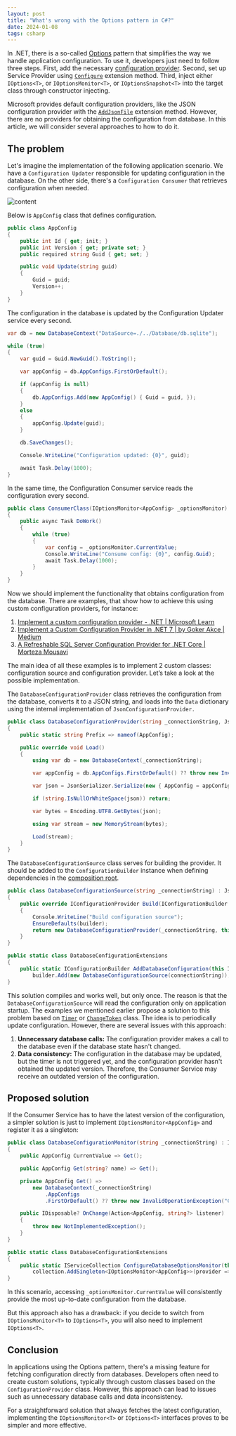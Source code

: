 ```yaml
---
layout: post
title: "What's wrong with the Options pattern in C#?"
date: 2024-01-08
tags: csharp
---
```


In .NET, there is a so-called [Options](https://learn.microsoft.com/en-us/dotnet/core/extensions/options) pattern that simplifies the way we handle application configuration. To use it, developers just need to follow three steps. First, add the necessary [configuration provider](https://learn.microsoft.com/en-us/dotnet/core/extensions/configuration-providers). Second, set up Service Provider using [`Configure`](https://learn.microsoft.com/en-us/dotnet/api/microsoft.extensions.dependencyinjection.optionsconfigurationservicecollectionextensions.configure) extension method. Third, inject either `IOptions<T>`, or `IOptionsMonitor<T>`, or `IOptionsSnapshot<T>`  into the target class through constructor injecting.

Microsoft provides default configuration providers, like the JSON configuration provider with the [`AddJsonFile`](https://learn.microsoft.com/en-us/dotnet/api/microsoft.extensions.configuration.jsonconfigurationextensions.addjsonfile) extension method. However, there are no providers for obtaining the configuration from database. In this article, we will consider several approaches to how to do it.

## The problem

Let's imagine the implementation of the following application scenario. We have a `Configuration Updater` responsible for updating configuration in the database. On the other side, there's a `Configuration Consumer` that retrieves configuration when needed.

<img src="{{site.baseurl}}/assets/2024/01/2024-01-09-whats-wrong-with-options-pattern/image1.png" alt="content">

Below is `AppConfig` class that defines configuration.

``` cs
public class AppConfig
{
    public int Id { get; init; }
    public int Version { get; private set; }
    public required string Guid { get; set; }

    public void Update(string guid)
    {
        Guid = guid;
        Version++;
    }
}
```

The configuration in the database is updated by the Configuration Updater service every second.

``` cs
var db = new DatabaseContext("DataSource=./../Database/db.sqlite");

while (true)
{
    var guid = Guid.NewGuid().ToString();

    var appConfig = db.AppConfigs.FirstOrDefault();

    if (appConfig is null)
    {
        db.AppConfigs.Add(new AppConfig() { Guid = guid, });
    }
    else
    {
        appConfig.Update(guid);
    }

    db.SaveChanges();

    Console.WriteLine("Configuration updated: {0}", guid);

    await Task.Delay(1000);
}
```

In the same time, the Configuration Consumer service reads the configuration every second.

``` cs
public class ConsumerClass(IOptionsMonitor<AppConfig> _optionsMonitor)
{
    public async Task DoWork()
    {
        while (true)
        {
            var config = _optionsMonitor.CurrentValue;
            Console.WriteLine("Consume config: {0}", config.Guid);
            await Task.Delay(1000);
        }
    }
}
```

Now we should implement the functionality that obtains configuration from the database. There are examples, that show how to achieve this using custom configuration providers, for instance:

1. [Implement a custom configuration provider - .NET \| Microsoft Learn](https://learn.microsoft.com/en-us/dotnet/core/extensions/custom-configuration-provider)
2. [Implement a Custom Configuration Provider in .NET 7 \| by Goker Akce \| Medium](https://medium.com/@gokerakce/implement-a-custom-configuration-provider-in-net-7-c0a195dcd05f)
3. [A Refreshable SQL Server Configuration Provider for .NET Core \| Morteza Mousavi](https://mousavi310.github.io/posts/a-refreshable-sql-server-configuration-provider-for-net-core/)

The main idea of all these examples is to implement 2 custom classes: configuration source and configuration provider. Let’s take a look at the possible implementation.

The `DatabaseConfigurationProvider` class retrieves the configuration from the database, converts it to a JSON string, and loads into the `Data` dictionary using the internal implementation of `JsonConfigurationProvider.`

``` cs
public class DatabaseConfigurationProvider(string _connectionString, JsonConfigurationSource source) : JsonConfigurationProvider(source)
{
    public static string Prefix => nameof(AppConfig);

    public override void Load()
    {
        using var db = new DatabaseContext(_connectionString);

        var appConfig = db.AppConfigs.FirstOrDefault() ?? throw new InvalidOperationException("Configuration");

        var json = JsonSerializer.Serialize(new { AppConfig = appConfig });

        if (string.IsNullOrWhiteSpace(json)) return;

        var bytes = Encoding.UTF8.GetBytes(json);

        using var stream = new MemoryStream(bytes);

        Load(stream);
    }
}
```

The `DatabaseConfigurationSource` class serves for building the provider. It should be added to the `ConfigurationBuilder` instance when defining dependencies in the [composition root](https://blog.ploeh.dk/2011/07/28/CompositionRoot/).

``` cs
public class DatabaseConfigurationSource(string _connectionString) : JsonConfigurationSource
{
    public override IConfigurationProvider Build(IConfigurationBuilder builder)
    {
        Console.WriteLine("Build configuration source");
        EnsureDefaults(builder);
        return new DatabaseConfigurationProvider(_connectionString, this);
    }
}

public static class DatabaseConfigurationExtensions
{
    public static IConfigurationBuilder AddDatabaseConfiguration(this IConfigurationBuilder builder, string connectionString) =>
        builder.Add(new DatabaseConfigurationSource(connectionString));
}
```

This solution compiles and works well, but only once. The reason is that the `DatabaseConfigurationSource` will read the configuration only on application startup. The examples we mentioned earlier propose a solution to this problem based on [`Timer`](https://learn.microsoft.com/en-us/dotnet/api/system.timers.timer) or [`ChangeToken`](https://learn.microsoft.com/en-us/aspnet/core/fundamentals/change-tokens) class. The idea is to periodically update configuration. However, there are several issues with this approach:

1. **Unnecessary database calls:** The configuration provider makes a call to the database even if the database state hasn't changed.
2. **Data consistency:** The configuration in the database may be updated, but the timer is not triggered yet, and the configuration provider hasn't obtained the updated version. Therefore, the Consumer Service may receive an outdated version of the configuration.

## Proposed solution

If the Consumer Service has to have the latest version of the configuration, a simpler solution is just to implement `IOptionsMonitor<AppConfig>` and register it as a singleton:

``` cs
public class DatabaseConfigurationMonitor(string _connectionString) : IOptionsMonitor<AppConfig>
{
    public AppConfig CurrentValue => Get();

    public AppConfig Get(string? name) => Get();

    private AppConfig Get() =>
        new DatabaseContext(_connectionString)
            .AppConfigs
            .FirstOrDefault() ?? throw new InvalidOperationException("Configuration");

    public IDisposable? OnChange(Action<AppConfig, string?> listener)
    {
        throw new NotImplementedException();
    }
}

public static class DatabaseConfigurationExtensions
{
    public static IServiceCollection ConfigureDatabaseOptionsMonitor(this IServiceCollection collection, string connectionString) =>
        collection.AddSingleton<IOptionsMonitor<AppConfig>>(provider => new DatabaseConfigurationMonitor(connectionString));
}
```

In this scenario, accessing `_optionsMonitor.CurrentValue` will consistently provide the most up-to-date configuration from the database.

But this approach also has a drawback: if you decide to switch from `IOptionsMonitor<T>` to `IOptions<T>`, you will also need to implement `IOptions<T>`.

## Conclusion

In applications using the Options pattern, there's a missing feature for fetching configuration directly from databases. Developers often need to create custom solutions, typically through custom classes based on the `ConfigurationProvider` class. However, this approach can lead to issues such as unnecessary database calls and data inconsistency.

For a straightforward solution that always fetches the latest configuration, implementing the `IOptionsMonitor<T>` or `IOptions<T>` interfaces proves to be simpler and more effective.
